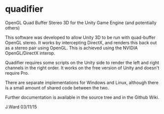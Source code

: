# quadifier
OpenGL Quad Buffer Stereo 3D for the Unity Game Engine (and potentially others)

This software was developed to allow Unity 3D to be run with quad-buffer OpenGL
stereo. It works by intercepting DirectX, and renders this back out as a stereo
pair using OpenGL. This is achieved using the NVIDIA OpenGL/DirectX interop.

Quadifier requires some scripts on the Unity side to render the left and right
channels in the right order. It works on the free version of Unity and doesn't
require Pro.

There are separate implementations for Windows and Linux, although there
is a small amount of shared code between the two.

Further documentation is available in the source tree and in the Github Wiki.

J.Ward 03/11/15
